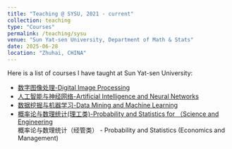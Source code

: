 ```yaml
---
title: "Teaching @ SYSU, 2021 - current"
collection: teaching
type: "Courses"
permalink: /teaching/sysu
venue: "Sun Yat-sen University, Department of Math & Stats"
date: 2025-06-28
location: "Zhuhai, CHINA"
---
```


Here is a list of courses I have taught at Sun Yat-sen University:

* [数字图像处理-Digital Image Processing](https://gitee.com/dykuang/dip-2022-spring)  
* [人工智能与神经网络-Artificial Intelligence and Neural Networks](https://gitee.com/dykuang/AINN-2022-Fall) 
* [数据挖掘与机器学习-Data Mining and Machine Learning](https://gitee.com/dykuang/data-mining-and-machine-learning)
* [概率论与数理统计(理工类)-Probability and Statistics for （Science and Engineering](https://gitee.com/dykuang/probability-statistics)  
概率论与数理统计（经管类） - Probability and Statistics (Economics and Management)